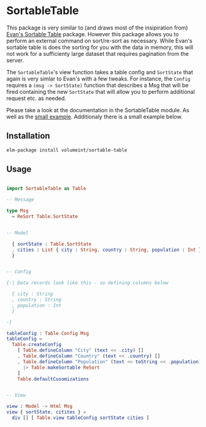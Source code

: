 # SortableTable

This package is very similar to (and draws most of the insipiration from) [Evan's Sortable Table](https://github.com/evancz/elm-sortable-table) package.  However this package allows you to perform an external command on sort/re-sort as necessary.  While Evan's sortable table is does the sorting for you with the data in memory, this will not work for a sufficienty large dataset that requires pagination from the server. 

The `SortableTable`'s view function takes a table config and `SortState` that again is very simlar to Evan's with a few tweaks.  For instance, the `Config` requires a `(msg -> SortState)` function that describes a Msg that will be fired containing the new `SortState` that will allow you to perform additional request etc. as needed. 

Please take a look at the documentation in the SortableTable module. As well as the [small example](examples/src/TableExample.elm).  Additionaly there is a small example below.


## Installation

```bash
elm-package install volumeint/sortable-table
```

## Usage

```elm

import SortableTable as Table

-- Message

type Msg
  = ReSort Table.SortState


-- Model

  { sortState : Table.SortState
  , cities : List { city : String, country : String, population : Int }
  }


-- Config

{-| Data records look like this - so defining columns below 

  { city : String
  , country : String
  , population : Int
  }

-}

tableConfig : Table.Config Msg
tableConfig = 
  Table.createConfig
    [ Table.defineColumn "City" (text << .city) [] 
    , Table.defineColumn "Country" (text << .country) []
    , Table.defineColumn "Population" (text << toString << .population) []
      |> Table.makeSortable ReSort
    ]
    Table.defaultCusomizations


-- View

view : Model -> Html Msg
view { sortState, citites } =
  div [] [ Table.view tableConfig sortState cities ]


```

